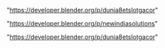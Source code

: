 "https://developer.blender.org/p/dunia8etslotgacor"

 
"https://developer.blender.org/p/newindiasolutions"


"https://developer.blender.org/p/dunia8etslotgacor"


 
